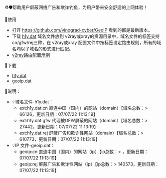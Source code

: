 ⛑️🛡️帮助用户屏蔽网络广告和欺诈钓鱼，为用户带来安全舒适的上网体验！

🌈使用
- 打开 https://github.com/vinograd-cyber/GeoIP 看到的都是最新版本。
- 下载 [h1y.dat](https://raw.githubusercontent.com/vinograd-cyber/GeoIP/main/geoip.dat) 域名文件放到 v2ray或xray的资源目录中，域名文件的标签支持cn/gfw/rej三种，在 v2ray或xray 配置文件中按标签设定路由规则，所有的域名均以子域名的形式进行匹配。
- [v2ray路由配置示例](https://github.com/vinograd-cyber/GeoIP/blob/main/routing.json)

🌈下载
- [h1y.dat](https://raw.githubusercontent.com/vinograd-cyber/GeoIP/main/h1y.dat)
- [geoip.dat](https://raw.githubusercontent.com/vinograd-cyber/GeoIP/main/geoip.dat)

🌈说明：
- 💡域名文件-h1y.dat：
  - ext:h1y.dat:cn 直连中国（国内）的网站（domain）【域名总数：> 66126，更新日期：07/07/22 11:13:19】
  - ext:h1y.dat:gfw 代理被GFW屏蔽的网站（domain）【域名总数：> 27442，更新日期：07/07/22 11:13:19】
  - ext:h1y.dat:rej 屏蔽广告和欺诈性网站（domain）【域名总数：> 610773，更新日期：07/07/22 11:13:19】
- 💡IP 文件-geoip.dat：
  - geoip:cn 直连中国（国内）的网站（ip）【ip总数：> ，更新日期：07/07/22 11:13:19】
  - geoip:rej 屏蔽广告和欺诈性网站（ip）【ip总数：> 140573，更新日期：07/07/22 11:13:19】
